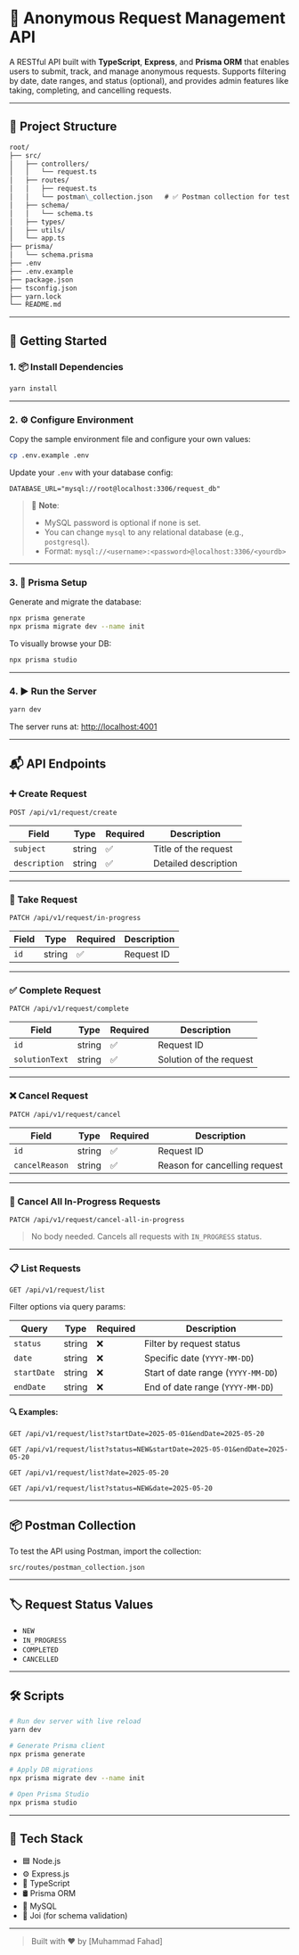 # 📮 Anonymous Request Management API

A RESTful API built with **TypeScript**, **Express**, and **Prisma ORM** that enables users to submit, track, and manage anonymous requests. Supports filtering by date, date ranges, and status (optional), and provides admin features like taking, completing, and cancelling requests.

---

## 📁 Project Structure
```markdown
root/
├── src/
│   ├── controllers/
│   │   └── request.ts
│   ├── routes/
│   │   ├── request.ts
│   │   └── postman\_collection.json   # ✅ Postman collection for testing
│   ├── schema/
│   │   └── schema.ts
│   ├── types/
│   ├── utils/
│   └── app.ts
├── prisma/
│   └── schema.prisma
├── .env
├── .env.example
├── package.json
├── tsconfig.json
├── yarn.lock
└── README.md
```




---

## 🚀 Getting Started

### 1. 📦 Install Dependencies

```bash
yarn install
````

---

### 2. ⚙️ Configure Environment

Copy the sample environment file and configure your own values:

```bash
cp .env.example .env
```

Update your `.env` with your database config:

```env
DATABASE_URL="mysql://root@localhost:3306/request_db"
```

> 📝 **Note**:
>
> * MySQL password is optional if none is set.
> * You can change `mysql` to any relational database (e.g., `postgresql`).
> * Format:
>   `mysql://<username>:<password>@localhost:3306/<yourdb>`

---

### 3. 🔧 Prisma Setup

Generate and migrate the database:

```bash
npx prisma generate
npx prisma migrate dev --name init
```

To visually browse your DB:

```bash
npx prisma studio
```

---

### 4. ▶️ Run the Server

```bash
yarn dev
```

The server runs at: [http://localhost:4001](http://localhost:4001)

---

## 📬 API Endpoints

### ➕ Create Request

`POST /api/v1/request/create`

| Field         | Type   | Required | Description          |
| ------------- | ------ | -------- | -------------------- |
| `subject`     | string | ✅        | Title of the request |
| `description` | string | ✅        | Detailed description |

---

### 🔄 Take Request

`PATCH /api/v1/request/in-progress`

| Field | Type   | Required | Description |
| ----- | ------ | -------- | ----------- |
| `id`  | string | ✅        | Request ID  |

---

### ✅ Complete Request

`PATCH /api/v1/request/complete`

| Field          | Type   | Required | Description             |
| -------------- | ------ | -------- | ----------------------- |
| `id`           | string | ✅        | Request ID              |
| `solutionText` | string | ✅        | Solution of the request |

---

### ❌ Cancel Request

`PATCH /api/v1/request/cancel`

| Field          | Type   | Required | Description                   |
| -------------- | ------ | -------- | ----------------------------- |
| `id`           | string | ✅        | Request ID                    |
| `cancelReason` | string | ✅        | Reason for cancelling request |

---

### 🧹 Cancel All In-Progress Requests

`PATCH /api/v1/request/cancel-all-in-progress`

> No body needed. Cancels all requests with `IN_PROGRESS` status.

---

### 📋 List Requests

`GET /api/v1/request/list`

Filter options via query params:

| Query       | Type   | Required | Description                        |
| ----------- | ------ | -------- | ---------------------------------- |
| `status`    | string | ❌        | Filter by request status           |
| `date`      | string | ❌        | Specific date (`YYYY-MM-DD`)       |
| `startDate` | string | ❌        | Start of date range (`YYYY-MM-DD`) |
| `endDate`   | string | ❌        | End of date range (`YYYY-MM-DD`)   |

#### 🔍 Examples:

```http
GET /api/v1/request/list?startDate=2025-05-01&endDate=2025-05-20

GET /api/v1/request/list?status=NEW&startDate=2025-05-01&endDate=2025-05-20

GET /api/v1/request/list?date=2025-05-20

GET /api/v1/request/list?status=NEW&date=2025-05-20
```

---

## 📦 Postman Collection

To test the API using Postman, import the collection:

```
src/routes/postman_collection.json
```

---

## 🏷️ Request Status Values

* `NEW`
* `IN_PROGRESS`
* `COMPLETED`
* `CANCELLED`

---

## 🛠️ Scripts

```bash
# Run dev server with live reload
yarn dev

# Generate Prisma client
npx prisma generate

# Apply DB migrations
npx prisma migrate dev --name init

# Open Prisma Studio
npx prisma studio
```

---

## 🧪 Tech Stack

* 🟦 Node.js
* ⚙️ Express.js
* 🧠 TypeScript
* 🛢️ Prisma ORM
* 🐬 MySQL
* 📏 Joi (for schema validation)

---

> Built with ❤️ by \[Muhammad Fahad]


